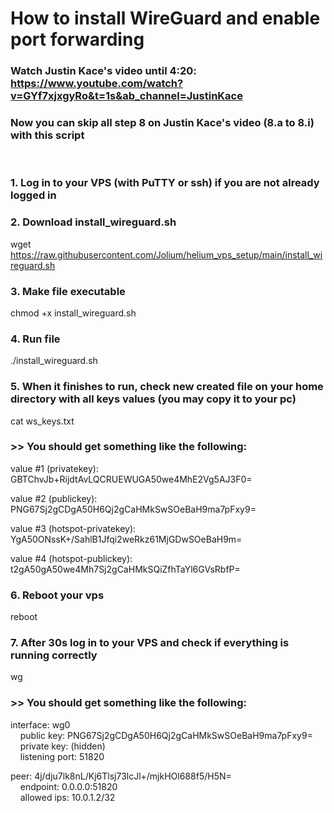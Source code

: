 # How to install WireGuard and enable port forwarding

### Watch Justin Kace's video until 4:20: https://www.youtube.com/watch?v=GYf7xjxgyRo&t=1s&ab_channel=JustinKace
### Now you can skip all step 8 on Justin Kace's video (8.a to 8.i) with this script
<br />

### 1. Log in to your VPS (with PuTTY or ssh) if you are not already logged in

### 2. Download install_wireguard.sh
wget https://raw.githubusercontent.com/Jolium/helium_vps_setup/main/install_wireguard.sh

### 3. Make file executable
chmod +x install_wireguard.sh

### 4. Run file
./install_wireguard.sh

### 5. When it finishes to run, check new created file on your home directory with all keys values (you may copy it to your pc)
cat ws_keys.txt

### >> You should get something like the following:
value #1 (privatekey):
<br />GBTChvJb+RijdtAvLQCRUEWUGA50we4MhE2Vg5AJ3F0=

value #2 (publickey):
<br />PNG67Sj2gCDgA50H6Qj2gCaHMkSwSOeBaH9ma7pFxy9=

value #3 (hotspot-privatekey):
<br />YgA50ONssK+/SahlB1Jfqi2weRkz61MjGDwSOeBaH9m=

value #4 (hotspot-publickey):
<br />t2gA50gA50we4Mh7Sj2gCaHMkSQiZfhTaYl6GVsRbfP=


### 6. Reboot your vps
reboot

### 7. After 30s log in to your VPS and check if everything is running correctly
wg

### >> You should get something like the following:
interface: wg0
<br />&nbsp;&nbsp;&nbsp;&nbsp;public key: PNG67Sj2gCDgA50H6Qj2gCaHMkSwSOeBaH9ma7pFxy9=
<br />&nbsp;&nbsp;&nbsp;&nbsp;private key: (hidden)
<br />&nbsp;&nbsp;&nbsp;&nbsp;listening port: 51820
  
peer: 4j/dju7lk8nL/Kj6Tlsj73lcJl+/mjkHOl688f5/H5N=
<br />&nbsp;&nbsp;&nbsp;&nbsp;endpoint: 0.0.0.0:51820
<br />&nbsp;&nbsp;&nbsp;&nbsp;allowed ips: 10.0.1.2/32
